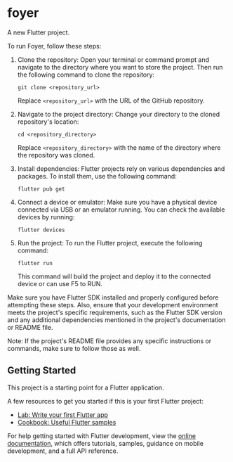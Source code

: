 # foyer
A new Flutter project.

To run Foyer, follow these steps:

1. Clone the repository: Open your terminal or command prompt and navigate to the directory where you want to store the project. Then run the following command to clone the repository:
   ```
   git clone <repository_url>
   ```
   Replace `<repository_url>` with the URL of the GitHub repository.

2. Navigate to the project directory: Change your directory to the cloned repository's location:
   ```
   cd <repository_directory>
   ```
   Replace `<repository_directory>` with the name of the directory where the repository was cloned.

3. Install dependencies: Flutter projects rely on various dependencies and packages. To install them, use the following command:
   ```
   flutter pub get
   ```

4. Connect a device or emulator: Make sure you have a physical device connected via USB or an emulator running. You can check the available devices by running:
   ```
   flutter devices
   ```

5. Run the project: To run the Flutter project, execute the following command:
   ```
   flutter run
   ```

   This command will build the project and deploy it to the connected device or can use F5 to RUN.

Make sure you have Flutter SDK installed and properly configured before attempting these steps. Also, ensure that your development environment meets the project's specific requirements, such as the Flutter SDK version and any additional dependencies mentioned in the project's documentation or README file.

Note: If the project's README file provides any specific instructions or commands, make sure to follow those as well.

## Getting Started

This project is a starting point for a Flutter application.

A few resources to get you started if this is your first Flutter project:

- [Lab: Write your first Flutter app](https://docs.flutter.dev/get-started/codelab)
- [Cookbook: Useful Flutter samples](https://docs.flutter.dev/cookbook)

For help getting started with Flutter development, view the
[online documentation](https://docs.flutter.dev/), which offers tutorials,
samples, guidance on mobile development, and a full API reference.
